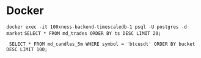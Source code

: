 # Docker

`docker exec -it 100xness-backend-timescaledb-1 psql -U postgres -d market`
`SELECT * FROM md_trades ORDER BY ts DESC LIMIT 20;`

`
SELECT *
FROM md_candles_5m
WHERE symbol = 'btcusdt'
ORDER BY bucket DESC
LIMIT 100;`
